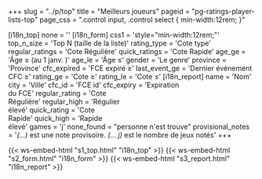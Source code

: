 +++
slug = "../p/top"
title = "Meilleurs joueurs"
pageid = "pg-ratings-player-lists-top"
page_css = ".control input, .control select { min-width:12rem; }"

[i18n_top]
    none = ''
[i18n_form]
    css1 = 'style="min-width:12rem;"'
    top_n_size = 'Top N (taille de la liste)'
    rating_type = 'Cote type'
    regular_ratings = 'Cote Régulière'
    quick_ratings = 'Cote Rapide'
    age_ge = 'Âge &ge; (au 1 janv. <span x-text="now_yyyy"></span>)'
    age_le = 'Âge &le;'
    gender = 'Le genre'
    province = 'Province'
    cfc_expired = 'FCE expiré &ge;'
    last_event_ge = 'Dernier événement CFC &ge;'
    rating_ge = 'Cote &ge;'
    rating_le = 'Cote &le;'
[i18n_report]
    name = 'Nom'
    city = 'Ville'
    cfc_id = 'FCE id'
    cfc_expiry = 'Expiration<br>du FCE'
    regular_rating = 'Cote<br>Régulière'
    regular_high = 'Régulier<br>élevé'
    quick_rating = 'Cote<br>Rapide'
    quick_high = 'Rapide<br>élevé'
    games = 'j'
    none_found = "personne n'est trouve"
    provisional_notes = '<i>(&mldr;)</i> est une note provisoire. <i>(&mldr; j)</i> est le nombre de jeux notés'
+++

{{< ws-embed-html "s1_top.html" "i18n_top" >}}
{{< ws-embed-html "s2_form.html" "i18n_form" >}}
{{< ws-embed-html "s3_report.html" "i18n_report" >}}
